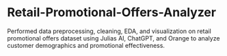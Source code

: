 # Retail-Promotional-Offers-Analyzer
Performed data preprocessing, cleaning, EDA, and visualization on retail promotional offers dataset using Julias AI, ChatGPT, and Orange to analyze customer demographics and promotional effectiveness.
